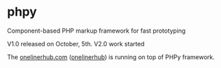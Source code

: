 # phpy
Component-based PHP markup framework for fast prototyping

V1.0 released on October, 5th.
V2.0 work started

The [onelinerhub.com](https://onelinerhub.com/) ([onelinerhub](https://github.com/nonunicorn/onelinerhub)) is running on top of PHPy framework.

